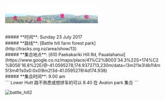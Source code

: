 ![skyline](_images/skyline2.png)

<br/>
##### **时间**: Sunday 23 July 2017
<br/>
##### **路线**: [Battle hill farm forest park](http://tracks.org.nz/area/show/13)
<br/>
##### **集合地点**: [610 Paekakariki Hill Rd, Pauatahanui](https://www.google.co.nz/maps/place/41%C2%B003'34.3%22S+174%C2%B056'16.8%22E/@-41.0595278,174.9372713,230m/data=!3m2!1e3!4b1!4m5!3m4!1s0x0:0x0!8m2!3d-41.0595278!4d174.938)
<br/>
##### **集合时间**: 9.00 am 
<br/>
``` Lower Hutt 路不熟悉或想拼车的可以 8.40 在 Avalon park 集合 ```
<br/>


![battle_hill2](_images/battle_hill2.jpg)
<br/>


